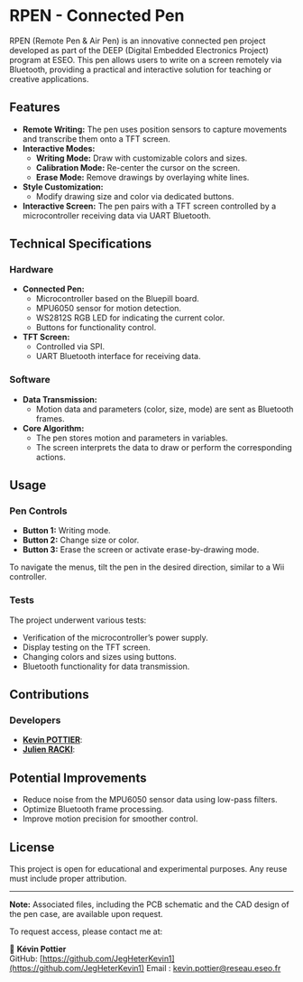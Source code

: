 # RPEN - Connected Pen

RPEN (Remote Pen & Air Pen) is an innovative connected pen project developed as part of the DEEP (Digital Embedded Electronics Project) program at ESEO. This pen allows users to write on a screen remotely via Bluetooth, providing a practical and interactive solution for teaching or creative applications.

## Features

- **Remote Writing:** The pen uses position sensors to capture movements and transcribe them onto a TFT screen.
- **Interactive Modes:**
  - **Writing Mode:** Draw with customizable colors and sizes.
  - **Calibration Mode:** Re-center the cursor on the screen.
  - **Erase Mode:** Remove drawings by overlaying white lines.
- **Style Customization:**
  - Modify drawing size and color via dedicated buttons.
- **Interactive Screen:** The pen pairs with a TFT screen controlled by a microcontroller receiving data via UART Bluetooth.

## Technical Specifications

### Hardware
- **Connected Pen:**
  - Microcontroller based on the Bluepill board.
  - MPU6050 sensor for motion detection.
  - WS2812S RGB LED for indicating the current color.
  - Buttons for functionality control.
- **TFT Screen:**
  - Controlled via SPI.
  - UART Bluetooth interface for receiving data.

### Software
- **Data Transmission:**
  - Motion data and parameters (color, size, mode) are sent as Bluetooth frames.
- **Core Algorithm:**
  - The pen stores motion and parameters in variables.
  - The screen interprets the data to draw or perform the corresponding actions.

## Usage

### Pen Controls
- **Button 1:** Writing mode.
- **Button 2:** Change size or color.
- **Button 3:** Erase the screen or activate erase-by-drawing mode.

To navigate the menus, tilt the pen in the desired direction, similar to a Wii controller.

### Tests
The project underwent various tests:
- Verification of the microcontroller’s power supply.
- Display testing on the TFT screen.
- Changing colors and sizes using buttons.
- Bluetooth functionality for data transmission.

## Contributions

### Developers
- **[Kevin POTTIER](https://github.com/Kevin-Pottier)**:
- **[Julien RACKI](https://github.com/juickar)**:

## Potential Improvements
- Reduce noise from the MPU6050 sensor data using low-pass filters.
- Optimize Bluetooth frame processing.
- Improve motion precision for smoother control.

## License

This project is open for educational and experimental purposes. Any reuse must include proper attribution.

---

**Note:** Associated files, including the PCB schematic and the CAD design of the pen case, are available upon request.

To request access, please contact me at:  

📧 **Kévin Pottier**    
GitHub: [https://github.com/JegHeterKevin1](https://github.com/JegHeterKevin1)
Email : kevin.pottier@reseau.eseo.fr
